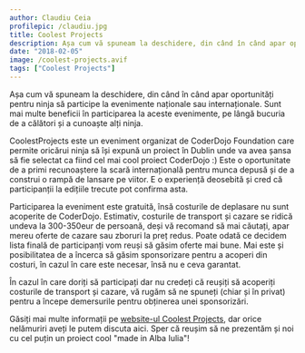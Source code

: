```yaml
---
author: Claudiu Ceia
profilepic: /claudiu.jpg
title: Coolest Projects
description: Așa cum vă spuneam la deschidere, din când în când apar oportunități pentru ninja să participe la evenimente naționale sau internaționale. Sunt mai multe beneficii în participarea la aceste evenimente, pe lângă bucuria de a călători și a cunoaște alți ninja.
date: "2018-02-05"
image: /coolest-projects.avif
tags: ["Coolest Projects"]
---
```


Așa cum vă spuneam la deschidere, din când în când apar oportunități pentru ninja să participe la evenimente naționale sau internaționale. Sunt mai multe beneficii în participarea la aceste evenimente, pe lângă bucuria de a călători și a cunoaște alți ninja.

CoolestProjects este un eveniment organizat de CoderDojo Foundation care permite oricărui ninja să își expună un proiect în Dublin unde va avea șansa să fie selectat ca fiind cel mai cool proiect CoderDojo :) Este o oportunitate de a primi recunoaștere la scară internațională pentru munca depusă și de a construi o rampă de lansare pe viitor. E o experiență deosebită și cred că participanții la edițiile trecute pot confirma asta.

Participarea la eveniment este gratuită, însă costurile de deplasare nu sunt acoperite de CoderDojo. Estimativ, costurile de transport și cazare se ridică undeva la 300-350eur de persoană, deși vă recomand să mai căutați, apar mereu oferte de cazare sau zboruri la preț redus. Poate odată ce decidem lista finală de participanți vom reuși să găsim oferte mai bune.
Mai este și posibilitatea de a încerca să găsim sponsorizare pentru a acoperi din costuri, în cazul în care este necesar, însă nu e ceva garantat.

În cazul în care doriți să participați dar nu credeți că reușiți să acoperiți costurile de transport și cazare, vă rugăm să ne spuneți (chiar și în privat) pentru a începe demersurile pentru obținerea unei sponsorizări.

Găsiți mai multe informații pe [website-ul Coolest Projects](http://coolestprojects.org), dar orice nelămuriri aveți le putem discuta aici. Sper că reușim să ne prezentăm și noi cu cel puțin un proiect cool "made in Alba Iulia"!
